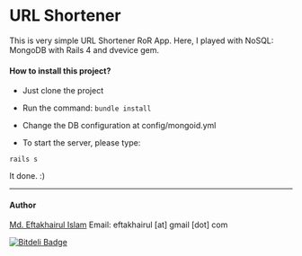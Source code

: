 URL Shortener
=========


This is very simple URL Shortener RoR App. Here, I played with NoSQL: MongoDB
with Rails 4 and dvevice gem.




#### How to install this project?
* Just clone the project
* Run the command:
 ```bundle install```

* Change the DB configuration at config/mongoid.yml
* To start the server, please type:
 ```
rails s
```

It done. :)


----

#### Author 
[Md. Eftakhairul Islam]     Email: eftakhairul [at] gmail [dot] com


[![Bitdeli Badge](https://d2weczhvl823v0.cloudfront.net/eftakhairul/Sticky-Social-Bar/trend.png)](https://bitdeli.com/free "Bitdeli Badge")


[Md. Eftakhairul Islam]:http://eftakhairul.com

